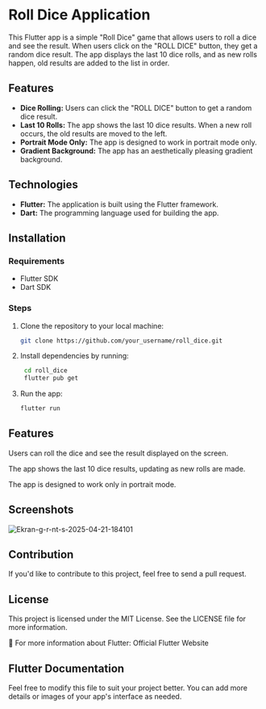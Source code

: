 # Roll Dice Application

This Flutter app is a simple "Roll Dice" game that allows users to roll a dice and see the result. When users click on the "ROLL DICE" button, they get a random dice result. The app displays the last 10 dice rolls, and as new rolls happen, old results are added to the list in order.

## Features

- **Dice Rolling:** Users can click the "ROLL DICE" button to get a random dice result.
- **Last 10 Rolls:** The app shows the last 10 dice results. When a new roll occurs, the old results are moved to the left.
- **Portrait Mode Only:** The app is designed to work in portrait mode only.
- **Gradient Background:** The app has an aesthetically pleasing gradient background.

## Technologies

- **Flutter:** The application is built using the Flutter framework.
- **Dart:** The programming language used for building the app.

## Installation

### Requirements

- Flutter SDK
- Dart SDK

### Steps

1. Clone the repository to your local machine:

   ```bash
   git clone https://github.com/your_username/roll_dice.git

2. Install dependencies by running:
   ```bash
    cd roll_dice
    flutter pub get

4. Run the app:
   ```bash
   flutter run

## Features
Users can roll the dice and see the result displayed on the screen.

The app shows the last 10 dice results, updating as new rolls are made.

The app is designed to work only in portrait mode.

## Screenshots
![Ekran-g-r-nt-s-2025-04-21-184101](https://github.com/user-attachments/assets/92473848-00cd-400c-be46-5074f1b47a11)

## Contribution
If you'd like to contribute to this project, feel free to send a pull request.

## License
This project is licensed under the MIT License. See the LICENSE file for more information.

📱 For more information about Flutter:
Official Flutter Website

## Flutter Documentation

Feel free to modify this file to suit your project better. You can add more details or images of your app's interface as needed.
